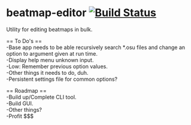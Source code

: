 # beatmap-editor [![Build Status](https://keller23.com/jenkins/job/beatmap-editor/badge/icon)](https://keller23.com/jenkins/job/beatmap-editor)
Utility for editing beatmaps in bulk.




== To Do's ==<br>
-Base app needs to be able recursively search *.osu files and change an option to argument given at run time.<br>
-Display help menu unknown input.<br>
-Low: Remember previous option values.<br>
-Other things it needs to do, duh.<br>
-Persistent settings file for common options?


== Roadmap ==<br>
-Build up/Complete CLI tool.<br>
-Build GUI.<br>
-Other things?<br>
-Profit $$$<br>
